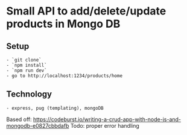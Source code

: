 # Small API to add/delete/update products in Mongo DB
## Setup
	- `git clone`
	- `npm install`
	- `npm run dev`
	- go to http://localhost:1234/products/home
## Technology
	- express, pug (templating), mongoDB

Based off: https://codeburst.io/writing-a-crud-app-with-node-js-and-mongodb-e0827cbbdafb
Todo: proper error handling
